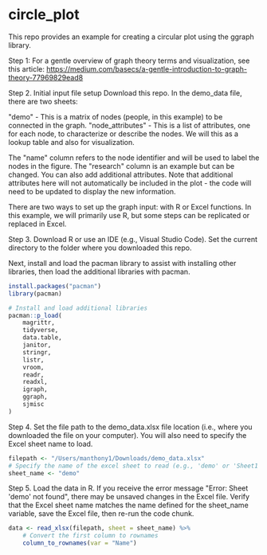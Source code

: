 # circle_plot

This repo provides an example for creating a circular plot using the ggraph library.

Step 1: For a gentle overview of graph theory terms and visualization, see this article: https://medium.com/basecs/a-gentle-introduction-to-graph-theory-77969829ead8

Step 2. Initial input file setup
Download this repo. In the demo_data file, there are two sheets:

"demo" - This is a matrix of nodes (people, in this example) to be connected in the graph.
"node_attributes" - This is a list of attributes, one for each node, to characterize or describe the nodes. We will this as a lookup table and also for visualization.

The "name" column refers to the node identifier and will be used to label the nodes in the figure. The "research" column is an example but can be changed. You can also add additional attributes. Note that additional attributes here will not automatically be included in the plot - the code will need to be updated to display the new information.

There are two ways to set up the graph input: with R or Excel functions. In this example, we will primarily use R, but some steps can be replicated or replaced in Excel.

Step 3. Download R or use an IDE (e.g., Visual Studio Code). Set the current directory to the folder where you downloaded this repo.

Next, install and load the pacman library to assist with installing other libraries, then load the additional libraries with pacman.

```r
install.packages("pacman")
library(pacman)

# Install and load additional libraries
pacman::p_load(
    magrittr,
    tidyverse,
    data.table,
    janitor,
    stringr,
    listr,
    vroom,
    readr,
    readxl,
    igraph,
    ggraph,
    sjmisc
)
```

Step 4. Set the file path to the demo_data.xlsx file location (i.e., where you downloaded the file on your computer). You will also need to specify the Excel sheet name to load.

```r
filepath <- "/Users/manthony1/Downloads/demo_data.xlsx"
# Specify the name of the excel sheet to read (e.g., 'demo' or 'Sheet1'). The sheet name must be enclosed in quotations. In this example, the first sheet is named "demo".
sheet_name <- "demo"
```

Step 5. Load the data in R.
If you receive the error message "Error: Sheet 'demo' not found", there may be unsaved changes in the Excel file. Verify that the Excel sheet name matches the name defined for the sheet_name variable, save the Excel file, then re-run the code chunk.

```r
data <- read_xlsx(filepath, sheet = sheet_name) %>%
    # Convert the first column to rownames
    column_to_rownames(var = "Name")
```
